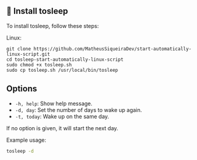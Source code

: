 ## 🚀 Install tosleep

To install tosleep, follow these steps:

Linux:

```
git clone https://github.com/MatheusSiqueiraDev/start-automatically-linux-script.git
cd tosleep-start-automatically-linux-script
sudo chmod +x tosleep.sh
sudo cp tosleep.sh /usr/local/bin/tosleep
```

## Options

- `-h, help`: Show help message.
- `-d, day`: Set the number of days to wake up again.
- `-t, today`: Wake up on the same day.

If no option is given, it will start the next day.

Example usage:

```bash
tosleep -d
